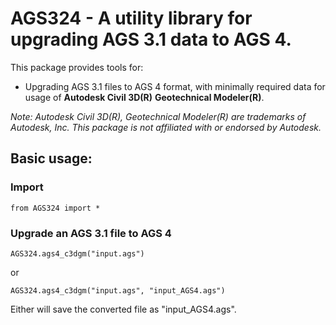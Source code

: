 ﻿# AGS324 - A utility library for upgrading AGS 3.1 data to AGS 4.

This package provides tools for:
- Upgrading AGS 3.1 files to AGS 4 format, with minimally required data for usage of **Autodesk Civil 3D(R)** **Geotechnical Modeler(R)**.

*Note: Autodesk Civil 3D(R), Geotechnical Modeler(R) are trademarks of Autodesk, Inc. This package is not affiliated with or endorsed by Autodesk.*

## Basic usage:
### Import
`from AGS324 import *`
### Upgrade an AGS 3.1 file to AGS 4
`AGS324.ags4_c3dgm("input.ags")`

or

`AGS324.ags4_c3dgm("input.ags", "input_AGS4.ags")`

Either will save the converted file as "input_AGS4.ags".
